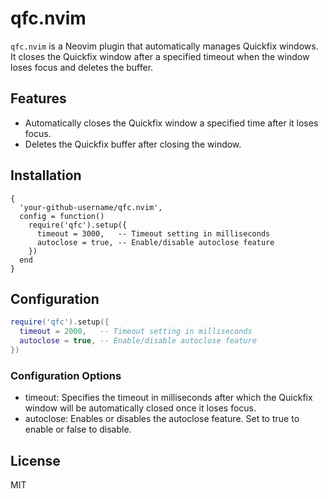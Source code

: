 # qfc.nvim

`qfc.nvim` is a Neovim plugin that automatically manages Quickfix windows. It closes the Quickfix window after a specified timeout when the window loses focus and deletes the buffer.

## Features

- Automatically closes the Quickfix window a specified time after it loses focus.
- Deletes the Quickfix buffer after closing the window.

## Installation

```
{
  'your-github-username/qfc.nvim',
  config = function()
    require('qfc').setup({
      timeout = 3000,   -- Timeout setting in milliseconds
      autoclose = true, -- Enable/disable autoclose feature
    })
  end
}
```

## Configuration

```lua
require('qfc').setup({
  timeout = 2000,   -- Timeout setting in milliseconds
  autoclose = true, -- Enable/disable autoclose feature
})
```

### Configuration Options

- timeout: Specifies the timeout in milliseconds after which the Quickfix window will be automatically closed once it loses focus.
- autoclose: Enables or disables the autoclose feature. Set to true to enable or false to disable.

## License

MIT 
